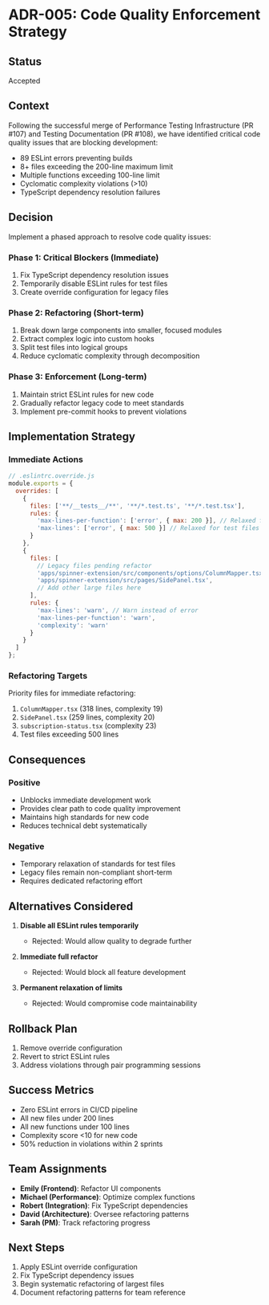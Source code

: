 # ADR-005: Code Quality Enforcement Strategy

## Status
Accepted

## Context
Following the successful merge of Performance Testing Infrastructure (PR #107) and Testing Documentation (PR #108), we have identified critical code quality issues that are blocking development:
- 89 ESLint errors preventing builds
- 8+ files exceeding the 200-line maximum limit
- Multiple functions exceeding 100-line limit
- Cyclomatic complexity violations (>10)
- TypeScript dependency resolution failures

## Decision
Implement a phased approach to resolve code quality issues:

### Phase 1: Critical Blockers (Immediate)
1. Fix TypeScript dependency resolution issues
2. Temporarily disable ESLint rules for test files
3. Create override configuration for legacy files

### Phase 2: Refactoring (Short-term)
1. Break down large components into smaller, focused modules
2. Extract complex logic into custom hooks
3. Split test files into logical groups
4. Reduce cyclomatic complexity through decomposition

### Phase 3: Enforcement (Long-term)
1. Maintain strict ESLint rules for new code
2. Gradually refactor legacy code to meet standards
3. Implement pre-commit hooks to prevent violations

## Implementation Strategy

### Immediate Actions
```javascript
// .eslintrc.override.js
module.exports = {
  overrides: [
    {
      files: ['**/__tests__/**', '**/*.test.ts', '**/*.test.tsx'],
      rules: {
        'max-lines-per-function': ['error', { max: 200 }], // Relaxed for tests
        'max-lines': ['error', { max: 500 }] // Relaxed for test files
      }
    },
    {
      files: [
        // Legacy files pending refactor
        'apps/spinner-extension/src/components/options/ColumnMapper.tsx',
        'apps/spinner-extension/src/pages/SidePanel.tsx',
        // Add other large files here
      ],
      rules: {
        'max-lines': 'warn', // Warn instead of error
        'max-lines-per-function': 'warn',
        'complexity': 'warn'
      }
    }
  ]
};
```

### Refactoring Targets
Priority files for immediate refactoring:
1. `ColumnMapper.tsx` (318 lines, complexity 19)
2. `SidePanel.tsx` (259 lines, complexity 20)
3. `subscription-status.tsx` (complexity 23)
4. Test files exceeding 500 lines

## Consequences

### Positive
- Unblocks immediate development work
- Provides clear path to code quality improvement
- Maintains high standards for new code
- Reduces technical debt systematically

### Negative
- Temporary relaxation of standards for test files
- Legacy files remain non-compliant short-term
- Requires dedicated refactoring effort

## Alternatives Considered

1. **Disable all ESLint rules temporarily**
   - Rejected: Would allow quality to degrade further

2. **Immediate full refactor**
   - Rejected: Would block all feature development

3. **Permanent relaxation of limits**
   - Rejected: Would compromise code maintainability

## Rollback Plan
1. Remove override configuration
2. Revert to strict ESLint rules
3. Address violations through pair programming sessions

## Success Metrics
- Zero ESLint errors in CI/CD pipeline
- All new files under 200 lines
- All new functions under 100 lines
- Complexity score <10 for new code
- 50% reduction in violations within 2 sprints

## Team Assignments
- **Emily (Frontend)**: Refactor UI components
- **Michael (Performance)**: Optimize complex functions
- **Robert (Integration)**: Fix TypeScript dependencies
- **David (Architecture)**: Oversee refactoring patterns
- **Sarah (PM)**: Track refactoring progress

## Next Steps
1. Apply ESLint override configuration
2. Fix TypeScript dependency issues
3. Begin systematic refactoring of largest files
4. Document refactoring patterns for team reference